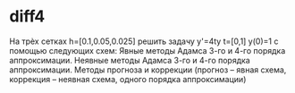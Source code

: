 # diff4
На трѐх сетках h=[0.1,0.05,0.025] решить задачу y'=4ty t=[0,1] y(0)=1 с помощью следующих схем: Явные методы Адамса 3-го и 4-го порядка аппроксимации. Неявные методы Адамса 3-го и 4-го порядка аппроксимации. Методы прогноза и коррекции (прогноз – явная схема, коррекция – неявная схема, одного порядка аппроксимации)

